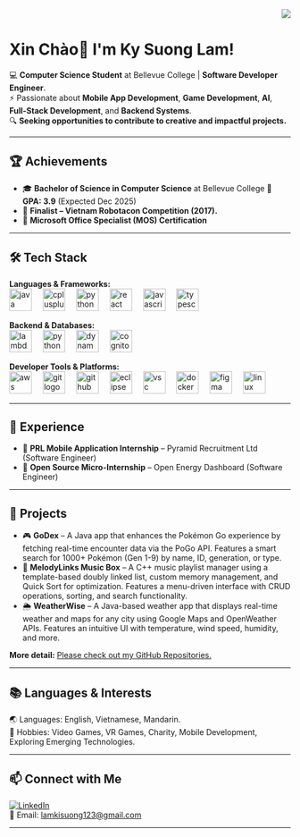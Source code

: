 <div align="right">
  <img src="https://visitor-badge.laobi.icu/badge?page_id=EverettHanke.EverettHanke&" />
</div>

# Xin Chào👋 I'm Ky Suong Lam! 

💻 **Computer Science Student** at Bellevue College | **Software Developer Engineer**.  
⚡ Passionate about **Mobile App Development**, **Game Development**, **AI**, **Full-Stack Development**, and **Backend Systems**.  
🔍 **Seeking opportunities to contribute to creative and impactful projects.**  

---

## 🏆 Achievements
- 🎓 **Bachelor of Science in Computer Science** at Bellevue College 🌟 **GPA: 3.9**  (Expected Dec 2025)  
- 🤖 **Finalist – Vietnam Robotacon Competition (2017).**  
- 🏅 **Microsoft Office Specialist (MOS) Certification** 

---

## 🛠 Tech Stack
**Languages & Frameworks:**  
    <img src="https://cdn.jsdelivr.net/gh/devicons/devicon/icons/java/java-original.svg" height="40" alt="java logo"  />
    <img width="12" />
    <img src="https://cdn.jsdelivr.net/gh/devicons/devicon/icons/cplusplus/cplusplus-original.svg" height="40" alt="cplusplus logo"  />
    <img width="12" />
    <img src="https://cdn.jsdelivr.net/gh/devicons/devicon/icons/python/python-original.svg" height="40" alt="python logo"  />
    <img width="12" />
    <img src="https://cdn.jsdelivr.net/gh/devicons/devicon/icons/react/react-original.svg" height="40" alt="react logo"  />
    <img width="12" />
    <img src="https://cdn.jsdelivr.net/gh/devicons/devicon/icons/javascript/javascript-original.svg" height="40" alt="javascript logo"  />
    <img width="12" />
    <img src="https://cdn.jsdelivr.net/gh/devicons/devicon/icons/typescript/typescript-original.svg" height="40" alt="typescript logo"  />
    <img width="12" />

**Backend & Databases:**  
    <img src="https://aws-icons.svg.zone/images/Resource-Icons/Res_Compute/Res_AWS-Lambda_Lambda-Function_48.svg" height="40" alt="lambda logo"  />
    <img width="12" />
    <img src="https://cdn.jsdelivr.net/gh/devicons/devicon/icons/python/python-original.svg" height="40" alt="python logo"  />
    <img width="12" />
    <img src="https://cdn.jsdelivr.net/gh/devicons/devicon/icons/dynamodb/dynamodb-original.svg" height="40" alt="dynamodb logo"  />
    <img width="12" /> 
    <img src="https://www.svgrepo.com/show/353447/aws-cognito.svg" height="40" alt="cognito logo"  />
    <img width="12" /> 

**Developer Tools & Platforms:**   
    <img src="https://aws-icons.svg.zone/images/Architecture-Group-Icons/AWS-Cloud-logo_32.svg" height="40" alt="aws logo"  />
    <img width="12" /> 
    <img src="https://cdn.jsdelivr.net/gh/devicons/devicon/icons/git/git-original.svg" height="40" alt="git logo"  />
    <img width="12" />
    <img src="https://cdn.jsdelivr.net/gh/devicons/devicon/icons/github/github-original.svg" height="40" alt="github logo"/>
    <img width="12" />
    <img src="https://cdn.jsdelivr.net/gh/devicons/devicon/icons/eclipse/eclipse-original.svg" height="40" alt="eclipse logo"/>
    <img width="12" />
    <img src="https://cdn.jsdelivr.net/gh/devicons/devicon/icons/vscode/vscode-original.svg" height="40" alt="vsc logo"/>
    <img width="12" />
    <img src="https://cdn.jsdelivr.net/gh/devicons/devicon/icons/docker/docker-original.svg" height="40" alt="docker logo"  />
    <img width="12" />
    <img src="https://cdn.jsdelivr.net/gh/devicons/devicon/icons/figma/figma-original.svg" height="40" alt="figma logo"  />
    <img width="12" />
    <img src="https://cdn.jsdelivr.net/gh/devicons/devicon/icons/linux/linux-original.svg" height="40" alt="linux logo"  />
    <img width="12" />
    
---

## 💼 Experience 
- 📱 **PRL Mobile Application Internship** – Pyramid Recruitment Ltd (Software Engineer)  
- 🔬 **Open Source Micro-Internship** – Open Energy Dashboard (Software Engineer)  

---

## 🚀 Projects
- 🎮 **GoDex** – A Java app that enhances the Pokémon Go experience by fetching real-time encounter data via the PoGo API. Features a smart search for 1000+ Pokémon (Gen 1-9) by name, ID, generation, or type.  
- 🎵 **MelodyLinks Music Box** – A C++ music playlist manager using a template-based doubly linked list, custom memory management, and Quick Sort for optimization. Features a menu-driven interface with CRUD operations, sorting, and search functionality.   
- 🌦 **WeatherWise** – A Java-based weather app that displays real-time weather and maps for any city using Google Maps and OpenWeather APIs. Features an intuitive UI with temperature, wind speed, humidity, and more.  

**More detail:** [Please check out my GitHub Repositories.](https://github.com/KySuongLam?tab=repositories)  

---

## 📚 Languages & Interests
🌏 Languages: English, Vietnamese, Mandarin.  
🎯 Hobbies: Video Games, VR Games, Charity, Mobile Development, Exploring Emerging Technologies.

---

## 📫 Connect with Me
[![LinkedIn](https://img.shields.io/badge/LinkedIn-0A66C2?style=for-the-badge&logo=linkedin&logoColor=white)](https://www.linkedin.com/in/ky-suong-lam-72460a28b)   
📧 Email: lamkisuong123@gmail.com  

---
